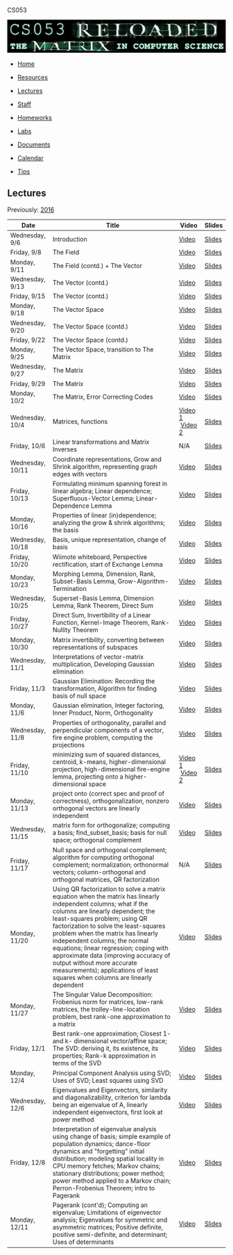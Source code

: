 CS053

 ![matrix_in_cs.gif](../_resources/362ec299cb82dc404419731c1e96dacd.gif)

- [Home](http://cs.brown.edu/courses/cs053/current/index.htm)

- [Resources](http://resources.codingthematrix.com/)

- [Lectures](http://cs.brown.edu/courses/cs053/current/lectures.htm)

- [Staff](http://cs.brown.edu/courses/cs053/current/staff.htm)

- [Homeworks](http://cs.brown.edu/courses/cs053/current/homeworks.htm)

- [Labs](http://cs.brown.edu/courses/cs053/current/labs.htm)

- [Documents](http://cs.brown.edu/courses/cs053/current/docs.htm)

- [Calendar](http://cs.brown.edu/courses/cs053/current/calendar.htm)

- [Tips](http://cs.brown.edu/courses/cs053/current/tips.htm)

## Lectures

Previously: [2016](http://cs.brown.edu/courses/cs053/current/lectures_2016.htm)

| Date | Title | Video | Slides |
| --- | --- | --- | --- |
| Wednesday, 9/6 | Introduction | [Video](https://brown.hosted.panopto.com/Panopto/Pages/Viewer.aspx?id=b82b2c07-3009-4208-b6a0-9357cfaca62b) | [Slides](http://cs.brown.edu/courses/cs053/current/slides/09-06-2017.pdf) |
| Friday, 9/8 | The Field | [Video](https://brown.hosted.panopto.com/Panopto/Pages/Viewer.aspx?id=9aeedb15-44b4-4711-8851-5185ce1f364b) | [Slides](http://cs.brown.edu/courses/cs053/current/slides/09-08-2017.pdf) |
| Monday, 9/11 | The Field (contd.) + The Vector | [Video](https://brown.hosted.panopto.com/Panopto/Pages/Viewer.aspx?id=4d9c4b45-f304-4c71-ace9-b06df2e14024) | [Slides](http://cs.brown.edu/courses/cs053/current/slides/09-11-2017.pdf) |
| Wednesday, 9/13 | The Vector (contd.) | [Video](https://brown.hosted.panopto.com/Panopto/Pages/Viewer.aspx?id=3a3d6f15-660f-47a2-adc3-85952e5ca1ed) | [Slides](http://cs.brown.edu/courses/cs053/current/slides/09-13-2017.pdf) |
| Friday, 9/15 | The Vector (contd.) | [Video](https://brown.hosted.panopto.com/Panopto/Pages/Viewer.aspx?id=5e8fd125-5d97-49ba-8de4-d0536501fae8) | [Slides](http://cs.brown.edu/courses/cs053/current/slides/09-15-2017.pdf) |
| Monday, 9/18 | The Vector Space | [Video](https://brown.hosted.panopto.com/Panopto/Pages/Viewer.aspx?id=6e50389c-300e-4c58-a944-5b1bcbb2c617) | [Slides](http://cs.brown.edu/courses/cs053/current/slides/09-18-2017.pdf) |
| Wednesday, 9/20 | The Vector Space (contd.) | [Video](https://brown.hosted.panopto.com/Panopto/Pages/Viewer.aspx?id=fbeb58ad-b50e-4377-a5d1-a1523f5e366f) | [Slides](http://cs.brown.edu/courses/cs053/current/slides/09-20-2017.pdf) |
| Friday, 9/22 | The Vector Space (contd.) | [Video](https://brown.hosted.panopto.com/Panopto/Pages/Viewer.aspx?id=9f8ea458-3dcf-4923-b8d6-4b71f8e823ab) | [Slides](http://cs.brown.edu/courses/cs053/current/slides/09-22-2017.pdf) |
| Monday, 9/25 | The Vector Space, transition to The Matrix | [Video](https://brown.hosted.panopto.com/Panopto/Pages/Viewer.aspx?id=b8416886-e7d7-4d30-8e9a-3daa3af6e94c) | [Slides](http://cs.brown.edu/courses/cs053/current/slides/09-25-2017.pdf) |
| Wednesday, 9/27 | The Matrix | [Video](https://brown.hosted.panopto.com/Panopto/Pages/Viewer.aspx?id=80ff5878-27ab-4b36-8e40-4cc1d7fb0e45) | [Slides](http://cs.brown.edu/courses/cs053/current/slides/09-27-2017.pdf) |
| Friday, 9/29 | The Matrix | [Video](https://brown.hosted.panopto.com/Panopto/Pages/Viewer.aspx?id=09bfdb53-e92d-4f1a-bd6e-d6d97fadb18c) | [Slides](http://cs.brown.edu/courses/cs053/current/slides/09-29-2017.pdf) |
| Monday, 10/2 | The Matrix, Error Correcting Codes | [Video](https://brown.hosted.panopto.com/Panopto/Pages/Viewer.aspx?id=81aacef7-df2f-4ff4-b20d-3e75758b1e9c) | [Slides](http://cs.brown.edu/courses/cs053/current/slides/10-02-2017.pdf) |
| Wednesday, 10/4 | Matrices, functions | [Video 1](https://brown.hosted.panopto.com/Panopto/Pages/Viewer.aspx?id=67752542-e62a-4428-b697-51a3e10e5218)  [Video 2](https://brown.hosted.panopto.com/Panopto/Pages/Viewer.aspx?id=1b26b6e4-723a-479c-af26-576466b4b867) | [Slides](http://cs.brown.edu/courses/cs053/current/slides/10-04-2017.pdf) |
| Friday, 10/6 | Linear transformations and Matrix Inverses | N/A | [Slides](http://cs.brown.edu/courses/cs053/current/slides/10-06-2017.pdf) |
| Wednesday, 10/11 | Coordinate representations, Grow and Shrink algorithm, representing graph edges with vectors | [Video](https://brown.hosted.panopto.com/Panopto/Pages/Viewer.aspx?id=d598242a-7e59-4265-a92e-6eecca6415b1) | [Slides](http://cs.brown.edu/courses/cs053/current/slides/10-11-2017.pdf) |
| Friday, 10/13 | Formulating minimum spanning forest in linear algebra; Linear dependence; Superfluous-Vector Lemma; Linear-Dependence Lemma | [Video](https://brown.hosted.panopto.com/Panopto/Pages/Viewer.aspx?id=028fb691-9aba-40fd-b4e5-894476550ca2) | [Slides](http://cs.brown.edu/courses/cs053/current/slides/10-13-2017.pdf) |
| Monday, 10/16 | Properties of linear (in)dependence; analyzing the grow & shrink algorithms; the basis | [Video](https://brown.hosted.panopto.com/Panopto/Pages/Viewer.aspx?id=cfdeab2b-b3c8-49af-ab9c-ff463930556a) | [Slides](http://cs.brown.edu/courses/cs053/current/slides/10-16-2017.pdf) |
| Wednesday, 10/18 | Basis, unique representation, change of basis | [Video](https://brown.hosted.panopto.com/Panopto/Pages/Viewer.aspx?id=58ec1111-7104-48d9-b3ff-6d28459ae308) | [Slides](http://cs.brown.edu/courses/cs053/current/slides/10-18-2017.pdf) |
| Friday, 10/20 | Wiimote whiteboard, Perspective rectification, start of Exchange Lemma | [Video](https://brown.hosted.panopto.com/Panopto/Pages/Viewer.aspx?id=07acd2bc-0775-4dee-bf7d-da422c2ca891) | [Slides](http://cs.brown.edu/courses/cs053/current/slides/10-20-2017.pdf) |
| Monday, 10/23 | Morphing Lemma, Dimension, Rank, Subset-Basis Lemma, Grow-Algorithm-Termination | [Video](https://brown.hosted.panopto.com/Panopto/Pages/Viewer.aspx?id=4ee56fee-175c-461b-8e2b-450637e4d77c) | [Slides](http://cs.brown.edu/courses/cs053/current/slides/10-23-2017b.pdf) |
| Wednesday, 10/25 | Superset-Basis Lemma, Dimension Lemma, Rank Theorem, Direct Sum | [Video](https://brown.hosted.panopto.com/Panopto/Pages/Viewer.aspx?id=13ccb7c0-3732-48ae-b7c2-652d2e7f5361) | [Slides](http://cs.brown.edu/courses/cs053/current/slides/10-25-2017.pdf) |
| Friday, 10/27 | Direct Sum, Invertibility of a Linear Function, Kernel-Image Theorem, Rank-Nullity Theorem | [Video](https://brown.hosted.panopto.com/Panopto/Pages/Viewer.aspx?id=34559a8a-ac73-4c40-ac5a-e0d44f41bfba) | [Slides](http://cs.brown.edu/courses/cs053/current/slides/10-27-2017.pdf) |
| Monday, 10/30 | Matrix invertibility, converting between representations of subspaces | [Video](https://brown.hosted.panopto.com/Panopto/Pages/Viewer.aspx?id=1ef0947d-5048-4667-a122-6dd7b895fcbc) | [Slides](http://cs.brown.edu/courses/cs053/current/slides/10-30-2017.pdf) |
| Wednesday, 11/1 | Interpretations of vector-matrix multiplication, Developing Gaussian elimination | [Video](https://brown.hosted.panopto.com/Panopto/Pages/Viewer.aspx?id=8a96076f-41ff-435f-b81a-b86904a6e03a) | [Slides](http://cs.brown.edu/courses/cs053/current/slides/11-01-2017.pdf) |
| Friday, 11/3 | Gaussian Elimination: Recording the transformation, Algorithm for finding basis of null space | [Video](https://brown.hosted.panopto.com/Panopto/Pages/Viewer.aspx?id=02b418f2-8221-4d72-8697-7bff6e616506) | [Slides](http://cs.brown.edu/courses/cs053/current/slides/11-03-2017.pdf) |
| Monday, 11/6 | Gaussian elimination, Integer factoring, Inner Product, Norm, Orthogonality | [Video](https://brown.hosted.panopto.com/Panopto/Pages/Viewer.aspx?id=7213f83c-958d-4702-96a8-ce591f8b3e3b) | [Slides](http://cs.brown.edu/courses/cs053/current/slides/11-06-2017.pdf) |
| Wednesday, 11/8 | Properties of orthogonality, parallel and perpendicular components of a vector, fire engine problem, computing the projections | [Video](https://brown.hosted.panopto.com/Panopto/Pages/Viewer.aspx?id=93a56d65-226d-4528-827d-9ac09d1865da) | [Slides](http://cs.brown.edu/courses/cs053/current/slides/11-08-2017.pdf) |
| Friday, 11/10 | minimizing sum of squared distances, centroid, k-means, higher-dimensional projection, high-dimensional fire-engine lemma, projecting onto a higher-dimensional space | [Video 1](https://brown.hosted.panopto.com/Panopto/Pages/Viewer.aspx?id=9aa41ac7-9157-4541-ab22-ec61491330ef)  [Video 2](https://brown.hosted.panopto.com/Panopto/Pages/Viewer.aspx?id=be380df5-8f3d-444b-a726-a73e0a3c9aae) | [Slides](http://cs.brown.edu/courses/cs053/current/slides/11-10-2017.pdf) |
| Monday, 11/13 | project onto (correct spec and proof of correctness), orthogonalization, nonzero orthogonal vectors are linearly independent | [Video](https://brown.hosted.panopto.com/Panopto/Pages/Viewer.aspx?id=d2f6006b-aff2-4e18-9947-7dfa0f9bc142) | [Slides](http://cs.brown.edu/courses/cs053/current/slides/11-13-2017.pdf) |
| Wednesday, 11/15 | matrix form for orthogonalize; computing a basis; find_subset_basis; basis for null space; orthogonal complement | [Video](https://brown.hosted.panopto.com/Panopto/Pages/Viewer.aspx?id=d3313e45-48b5-4b72-9ba7-666298d33f29) | [Slides](http://cs.brown.edu/courses/cs053/current/slides/11-15-2017.pdf) |
| Friday, 11/17 | Null space and orthogonal complement; algorithm for computing orthogonal complement; normalization; orthonormal vectors; column-orthogonal and orthogonal matrices, QR factorization | N/A | [Slides](http://cs.brown.edu/courses/cs053/current/slides/11-17-2017.pdf) |
| Monday, 11/20 | Using QR factorization to solve a matrix equation when the matrix has linearly independent columns; what if the columns are linearly dependent; the least-squares problem; using QR factorization to solve the least-squares problem when the matrix has linearly independent columns; the normal equations; linear regression; coping with approximate data (improving accuracy of output without more accurate measurements); applications of least squares when columns are linearly dependent | [Video](https://brown.hosted.panopto.com/Panopto/Pages/Viewer.aspx?id=2a3f3ad3-e1e0-43ab-95c5-0e3992ca77a3) | [Slides](http://cs.brown.edu/courses/cs053/current/slides/11-20-2017.pdf) |
| Monday, 11/27 | The Singular Value Decomposition: Frobenius norm for matrices, low-rank matrices, the trolley-line-location problem, best rank-one approximation to a matrix | [Video](https://brown.hosted.panopto.com/Panopto/Pages/Viewer.aspx?id=7e6b799f-ab83-4ad6-84dd-694b138e125a) | [Slides](http://cs.brown.edu/courses/cs053/current/slides/11-27-2017.pdf) |
| Friday, 12/1 | Best rank-one approximation; Closest 1- and k- dimensional vector/affine space; The SVD: deriving it, its existence, its properties; Rank-k approximation in terms of the SVD | [Video](https://brown.hosted.panopto.com/Panopto/Pages/Viewer.aspx?id=e63abab0-47f1-4593-b74a-0c3960934ccf) | [Slides](http://cs.brown.edu/courses/cs053/current/slides/12-01-2017.pdf) |
| Monday, 12/4 | Principal Component Analysis using SVD; Uses of SVD; Least squares using SVD | [Video](https://brown.hosted.panopto.com/Panopto/Pages/Viewer.aspx?id=be2a9627-0eae-4d65-b7a4-6542b682a148) | [Slides](http://cs.brown.edu/courses/cs053/current/slides/12-04-2017.pdf) |
| Wednesday, 12/6 | Eigenvalues and Eigenvectors, similarity and diagonalizability, criterion for lambda being an eigenvalue of A, linearly independent eigenvectors, first look at power method | [Video](https://brown.hosted.panopto.com/Panopto/Pages/Viewer.aspx?id=422b62ad-7a74-43cb-9a7a-4284390f74e3) | [Slides](http://cs.brown.edu/courses/cs053/current/slides/12-06-2017.pdf) |
| Friday, 12/8 | Interpretation of eigenvalue analysis using change of basis; simple example of population dynamics; dance-floor dynamics and "forgetting" initial distribution; modeling spatial locality in CPU memory fetches; Markov chains; stationary distributions; power method; power method applied to a Markov chain; Perron-Frobenius Theorem; intro to Pagerank | [Video](https://brown.hosted.panopto.com/Panopto/Pages/Viewer.aspx?id=435f76e3-b84a-4ae7-85c6-7bdc3106d790) | [Slides](http://cs.brown.edu/courses/cs053/current/slides/12-08-2017.pdf) |
| Monday, 12/11 | Pagerank (cont'd); Computing an eigenvalue; Limitations of eigenvector analysis; Eigenvalues for symmetric and asymmetric matrices; Positive definite, positive semi-definite, and determinant; Uses of determinants | [Video](https://brown.hosted.panopto.com/Panopto/Pages/Viewer.aspx?id=82e8dad3-9fc8-40d6-ae51-9453cf04a84d) | [Slides](http://cs.brown.edu/courses/cs053/current/slides/12-11-2017.pdf) |